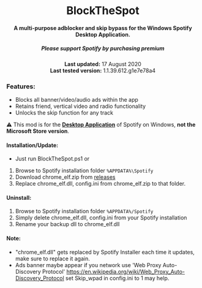 <center>
    <h1 align="center">BlockTheSpot</h1>
    <h4 align="center">A multi-purpose adblocker and skip bypass for the <strong>Windows</strong> Spotify Desktop Application.</h4>
    <h5 align="center">Please support Spotify by purchasing premium</h5>
    <p align="center">
        <strong>Last updated:</strong> 17 August 2020<br>
        <strong>Last tested version:</strong> 1.1.39.612.g1e7e78a4
    </p>
</center>

### Features:
- Blocks all banner/video/audio ads within the app
- Retains friend, vertical video and radio functionality
- Unlocks the skip function for any track

:warning: This mod is for the [**Desktop Application**](https://www.spotify.com/download/windows/) of Spotify on Windows, **not the Microsoft Store version**.

#### Installation/Update:
- Just run BlockTheSpot.ps1
  or
1. Browse to Spotify installation folder `%APPDATA%\Spotify`
2. Download chrome_elf.zip from [releases](https://github.com/mrpond/BlockTheSpot/releases)
3. Replace chrome_elf.dll, config.ini from chrome_elf.zip to that folder.

#### Uninstall:
<!--- Just run UninstallBlockTheSpot.ps1
  or -->
1. Browse to Spotify installation folder `%APPDATA%/Spotify`
2. Simply delete chrome_elf.dll, config.ini from your Spotify installation
3. Rename your backup dll to chrome_elf.dll

#### Note:
- "chrome_elf.dll" gets replaced by Spotify Installer each time it updates, make sure to replace it again.
- Ads banner maybe appear if you network use 'Web Proxy Auto-Discovery Protocol'
  <https://en.wikipedia.org/wiki/Web_Proxy_Auto-Discovery_Protocol>
  set Skip_wpad in config.ini to 1 may help.

